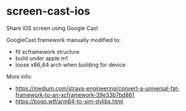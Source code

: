 # screen-cast-ios
Share iOS screen using Google Cast


GoogleCast.framework manually modified to:
- fit xcframework structure
- build under apple m1
- loose x86_64 arch when building for device

More info:
- https://medium.com/strava-engineering/convert-a-universal-fat-framework-to-an-xcframework-39e33b7bd861
- https://bogo.wtf/arm64-to-sim-dylibs.html
